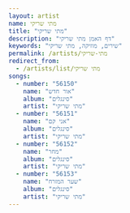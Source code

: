 ```yaml
---
layout: artist
name: מתי שריקי
title: "מתי שריקי"
description: "דף האמן מתי שריקי"
keywords: "שירים, מוזיקה, מתי שריקי"
permalink: /artists/מתי-שריקי
redirect_from:
  - /artists/list/מתי שריקי
songs:
  - number: "56150"
    name: "אור חדש"
    album: "סינגלים"
    artist: "מתי שריקי"
  - number: "56151"
    name: "אני קם"
    album: "סינגלים"
    artist: "מתי שריקי"
  - number: "56152"
    name: "מחר"
    album: "סינגלים"
    artist: "מתי שריקי"
  - number: "56153"
    name: "שער המזרח"
    album: "סינגלים"
    artist: "מתי שריקי"
---
```

